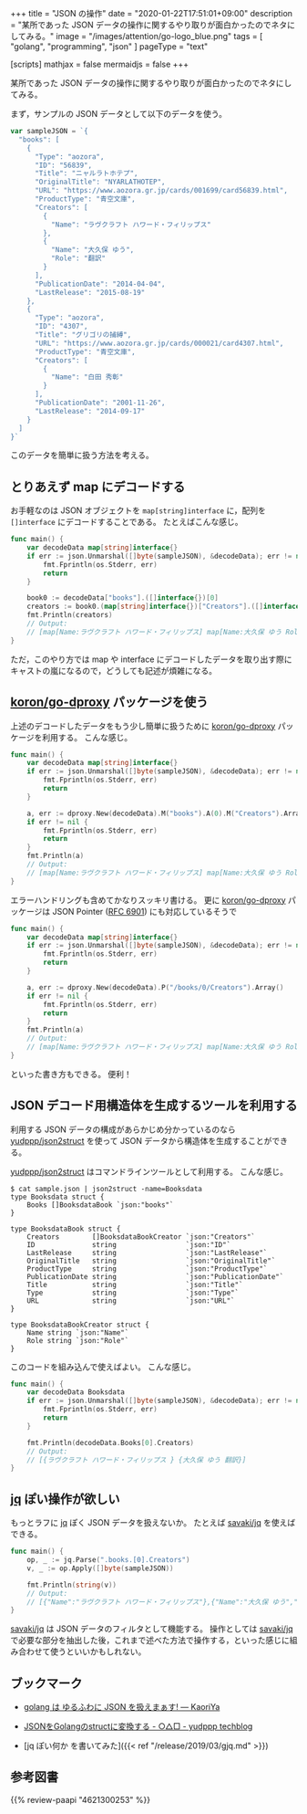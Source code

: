 +++
title = "JSON の操作"
date =  "2020-01-22T17:51:01+09:00"
description = "某所であった JSON データの操作に関するやり取りが面白かったのでネタにしてみる。"
image = "/images/attention/go-logo_blue.png"
tags = [ "golang", "programming", "json" ]
pageType = "text"

[scripts]
  mathjax = false
  mermaidjs = false
+++

某所であった JSON データの操作に関するやり取りが面白かったのでネタにしてみる。

まず，サンプルの JSON データとして以下のデータを使う。

```go
var sampleJSON = `{
  "books": [
    {
      "Type": "aozora",
      "ID": "56839",
      "Title": "ニャルラトホテプ",
      "OriginalTitle": "NYARLATHOTEP",
      "URL": "https://www.aozora.gr.jp/cards/001699/card56839.html",
      "ProductType": "青空文庫",
      "Creators": [
        {
          "Name": "ラヴクラフト ハワード・フィリップス"
        },
        {
          "Name": "大久保 ゆう",
          "Role": "翻訳"
        }
      ],
      "PublicationDate": "2014-04-04",
      "LastRelease": "2015-08-19"
    },
    {
      "Type": "aozora",
      "ID": "4307",
      "Title": "グリゴリの捕縛",
      "URL": "https://www.aozora.gr.jp/cards/000021/card4307.html",
      "ProductType": "青空文庫",
      "Creators": [
        {
          "Name": "白田 秀彰"
        }
      ],
      "PublicationDate": "2001-11-26",
      "LastRelease": "2014-09-17"
    }
  ]
}`
```

このデータを簡単に扱う方法を考える。

## とりあえず map にデコードする

お手軽なのは JSON オブジェクトを `map[string]interface` に，配列を `[]interface` にデコードすることである。
たとえばこんな感じ。

```go
func main() {
    var decodeData map[string]interface{}
    if err := json.Unmarshal([]byte(sampleJSON), &decodeData); err != nil {
        fmt.Fprintln(os.Stderr, err)
        return
    }

    book0 := decodeData["books"].([]interface{})[0]
    creators := book0.(map[string]interface{})["Creators"].([]interface{})
    fmt.Println(creators)
    // Output:
    // [map[Name:ラヴクラフト ハワード・フィリップス] map[Name:大久保 ゆう Role:翻訳]]
}
```

ただ，このやり方では map や interface にデコードしたデータを取り出す際にキャストの嵐になるので，どうしても記述が煩雑になる。

## [koron/go-dproxy] パッケージを使う

上述のデコードしたデータをもう少し簡単に扱うために [koron/go-dproxy] パッケージを利用する。
こんな感じ。

```go {hl_lines=["8-13"]}
func main() {
    var decodeData map[string]interface{}
    if err := json.Unmarshal([]byte(sampleJSON), &decodeData); err != nil {
        fmt.Fprintln(os.Stderr, err)
        return
    }

    a, err := dproxy.New(decodeData).M("books").A(0).M("Creators").Array()
    if err != nil {
        fmt.Fprintln(os.Stderr, err)
        return
    }
    fmt.Println(a)
    // Output:
    // [map[Name:ラヴクラフト ハワード・フィリップス] map[Name:大久保 ゆう Role:翻訳]]
}
```

エラーハンドリングも含めてかなりスッキリ書ける。
更に [koron/go-dproxy] パッケージは JSON Pointer ([RFC 6901]) にも対応しているそうで

```go {hl_lines=[8]}
func main() {
    var decodeData map[string]interface{}
    if err := json.Unmarshal([]byte(sampleJSON), &decodeData); err != nil {
        fmt.Fprintln(os.Stderr, err)
        return
    }

    a, err := dproxy.New(decodeData).P("/books/0/Creators").Array()
    if err != nil {
        fmt.Fprintln(os.Stderr, err)
        return
    }
    fmt.Println(a)
    // Output:
    // [map[Name:ラヴクラフト ハワード・フィリップス] map[Name:大久保 ゆう Role:翻訳]]
}
```

といった書き方もできる。
便利！

## JSON デコード用構造体を生成するツールを利用する

利用する JSON データの構成があらかじめ分かっているのなら [yudppp/json2struct] を使って JSON データから構造体を生成することができる。

[yudppp/json2struct] はコマンドラインツールとして利用する。
こんな感じ。

```text
$ cat sample.json | json2struct -name=Booksdata
type Booksdata struct {
    Books []BooksdataBook `json:"books"`
}

type BooksdataBook struct {
    Creators        []BooksdataBookCreator `json:"Creators"`
    ID              string                 `json:"ID"`
    LastRelease     string                 `json:"LastRelease"`
    OriginalTitle   string                 `json:"OriginalTitle"`
    ProductType     string                 `json:"ProductType"`
    PublicationDate string                 `json:"PublicationDate"`
    Title           string                 `json:"Title"`
    Type            string                 `json:"Type"`
    URL             string                 `json:"URL"`
}

type BooksdataBookCreator struct {
    Name string `json:"Name"`
    Role string `json:"Role"`
}
```

このコードを組み込んで使えばよい。
こんな感じ。

```go {hl_lines=[2,8]}
func main() {
	var decodeData Booksdata
	if err := json.Unmarshal([]byte(sampleJSON), &decodeData); err != nil {
		fmt.Fprintln(os.Stderr, err)
		return
	}

	fmt.Println(decodeData.Books[0].Creators)
	// Output:
	// [{ラヴクラフト ハワード・フィリップス } {大久保 ゆう 翻訳}]
}
```

## [jq] ぽい操作が欲しい

もっとラフに [jq] ぽく JSON データを扱えないか。
たとえば [savaki/jq] を使えばできる。

```go
func main() {
	op, _ := jq.Parse(".books.[0].Creators")
	v, _ := op.Apply([]byte(sampleJSON))

	fmt.Println(string(v))
	// Output:
    // [{"Name":"ラヴクラフト ハワード・フィリップス"},{"Name":"大久保 ゆう","Role":"翻訳"}]
}
```

[savaki/jq] は JSON データのフィルタとして機能する。
操作としては [savaki/jq] で必要な部分を抽出した後，これまで述べた方法で操作する，といった感じに組み合わせて使うといいかもしれない。

## ブックマーク

- [golang は ゆるふわに JSON を扱えまぁす! — KaoriYa](https://www.kaoriya.net/blog/2016/06/25/)
- [JSONをGolangのstructに変換する - ○△□ - yudppp techblog](https://blog.yudppp.com/posts/json2struct)

- [jq ぽい何か を書いてみた]({{< ref "/release/2019/03/gjq.md" >}})

[Go]: https://go.dev/
[Go 言語]: https://golang.org/ "The Go Programming Language"
[koron/go-dproxy]: https://github.com/koron/go-dproxy "koron/go-dproxy: dProxy - document proxy"
[`go-dproxy`]: https://github.com/koron/go-dproxy "koron/go-dproxy: dProxy - document proxy"
[RFC 6901]: https://tools.ietf.org/html/rfc6901 "RFC 6901 - JavaScript Object Notation (JSON) Pointer"
[yudppp/json2struct]: https://github.com/yudppp/json2struct "yudppp/json2struct: Translate to Golang struct from json"
[jq]: https://stedolan.github.io/jq/
[savaki/jq]: https://github.com/savaki/jq "savaki/jq: A high performance Golang implementation of the incredibly useful jq command line tool."

## 参考図書

{{% review-paapi "4621300253" %}} <!-- プログラミング言語Go -->
